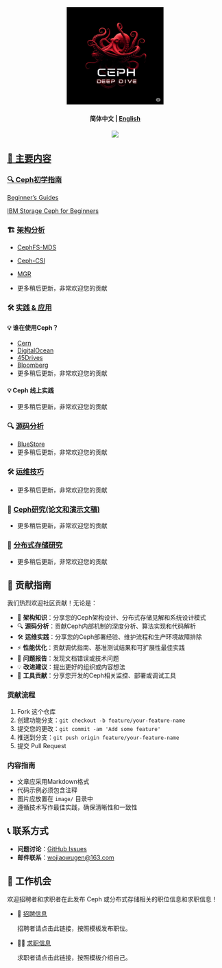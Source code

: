 <div align=center> <img src="./image/ceph.png" width = 45%>

#### 简体中文 | [English](README.md)

<div align=left>

<div class="column" align="middle">
  <a href="https://github.com/opencurve/curve/tree/master/docs">
    <img src="https://img.shields.io/badge/docs-latest-green.svg">
</div>

## 📖 主要内容

### 🔍 Ceph初学指南

[Beginner’s Guides](https://docs.ceph.com/en/latest/start/beginners-guide/)

[IBM Storage Ceph for Beginners](https://community.ibm.com/community/user/viewdocument/ibm-storage-ceph-for-beginners?CommunityKey=1142f81e-95e4-4381-95d0-7977f20d53fa&tab=librarydocuments)

### 🏗️ [架构分析](https://github.com/wuhongsong/ceph-deep-dive/tree/main/Architecture-Analysis)
  
* [CephFS-MDS](https://github.com/wuhongsong/ceph-deep-dive/tree/main/Architecture-Analysis)

* [Ceph-CSI](https://github.com/wuhongsong/ceph-deep-dive/tree/main/Architecture-Analysis)
  
*  [MGR](https://github.com/wuhongsong/ceph-deep-dive/tree/main/Architecture-Analysis)
*  更多稍后更新，非常欢迎您的贡献

### 🛠️ [实践 & 应用](https://github.com/wuhongsong/ceph-deep-dive/tree/main/Application-Practice)

####  💡 谁在使用Ceph？

- [Cern](https://indico.cern.ch/event/1457076/attachments/2934445/5156641/Ceph,%20Storage%20for%20CERN%20Cloud.pdf)
- [DigitalOcean](https://ceph.io/assets/pdfs/events/2024/ceph-days-nyc/2024%20Ceph%20Day%20NYC%20How%20we%20Operate%20Ceph%20at%20Scale.pdf)
- [45Drives](https://ceph.io/assets/pdfs/events/2024/ceph-days-nyc/45Drives%20-Ceph%20Days%202024%20-%20FINAL.pdf)
- [Bloomberg](https://static.sched.com/hosted_files/ceph2023/2e/Cephalocon%202023%20-%20multisite.pdf?_gl=1*4b8rzs*_gcl_au*MTk4MTIxMDc0NS4xNzI5NTYzMDEw*FPAU*MTk4MTIxMDc0NS4xNzI5NTYzMDEw)
-  更多稍后更新，非常欢迎您的贡献



####  💡 Ceph 线上实践

-  更多稍后更新，非常欢迎您的贡献



### 🔍 [源码分析](https://github.com/wuhongsong/ceph-deep-dive/tree/main/Code-Analysis)

- [BlueStore](https://github.com/wuhongsong/ceph-deep-dive/tree/main/Code-Analysis)
-  更多稍后更新，非常欢迎您的贡献
  
### 🛠️ [运维技巧](https://github.com/wuhongsong/ceph-deep-dive/tree/main/Operation-Skills)

-  更多稍后更新，非常欢迎您的贡献

### 📖 [Ceph研究(论文和演示文稿)](https://github.com/wuhongsong/ceph-deep-dive/issues/7)

-  更多稍后更新，非常欢迎您的贡献

### 📖 [分布式存储研究](https://github.com/wuhongsong/ceph-deep-dive/tree/main/Distributed-Storage)

-  更多稍后更新，非常欢迎您的贡献


## 🤝 贡献指南

我们热烈欢迎社区贡献！无论是：

- 📝 **架构知识**：分享您的Ceph架构设计、分布式存储见解和系统设计模式
- 🔍 **源码分析**：贡献Ceph内部机制的深度分析、算法实现和代码解析
- 🛠️ **运维实践**：分享您的Ceph部署经验、维护流程和生产环境故障排除
- ⚡ **性能优化**：贡献调优指南、基准测试结果和可扩展性最佳实践
- 🐛 **问题报告**：发现文档错误或技术问题
- 💡 **改进建议**：提出更好的组织或内容想法
- 🔧 **工具贡献**：分享您开发的Ceph相关监控、部署或调试工具

### 贡献流程
1. Fork 这个仓库
2. 创建功能分支：`git checkout -b feature/your-feature-name`
3. 提交您的更改：`git commit -am 'Add some feature'`
4. 推送到分支：`git push origin feature/your-feature-name`
5. 提交 Pull Request

### 内容指南
- 文章应采用Markdown格式
- 代码示例必须包含注释
- 图片应放置在 `image/` 目录中
- 遵循技术写作最佳实践，确保清晰性和一致性

## 📞 联系方式

- **问题讨论**：[GitHub Issues](https://github.com/wuhongsong/ceph-deep-dive/issues)
- **邮件联系**：wojiaowugen@163.com


## 💼 工作机会

欢迎招聘者和求职者在此发布 Ceph 或分布式存储相关的职位信息和求职信息！

- 📌 [招聘信息](./job-openings-cn.md)
  
  招聘者请点击此链接，按照模板发布职位。  

- 🙋‍♂️ [求职信息](./job-seekers-cn.md)
  
  求职者请点击此链接，按照模板介绍自己。  

